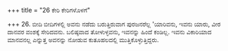 +++
title = "26 ಕೇರಿ ಕೇರಿಗಳೊಳಗೆ"

+++
26. ಬೀದಿ ಬೀದಿಗಳಲ್ಲಿ ಅವನು ನಡೆದು ಬರುತ್ತಿರುವಾಗ ಪುರಜನರೆಲ್ಲ 'ಯಾರಿವನು, ಇವನು ಯಾರು, ವೀರ ದಾನವರ ವಂಶಕ್ಕೆ ಸೇರಿದವನು. ಬಲಿಷ್ಠವಾದ ತೋಳುಳ್ಳವನು, ಇವನನ್ನು ಹಿಂದೆ ಕಂಡಿಲ್ಲ. ಇವನು ವಿಕಾರಿಯಾದ ಮಾನವನಲ್ಲ ಎನ್ನುತ್ತ ಅವನನ್ನು ನೋಡುವ ಕುತೂಹಲದಲ್ಲಿ ಮುತ್ತಿಕೊಳ್ಳುತ್ತಿದ್ದರು.